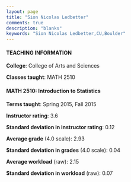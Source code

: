 ```yaml
---
layout: page
title: "Sion Nicolas Ledbetter" 
comments: true
description: "blanks"
keywords: "Sion Nicolas Ledbetter,CU,Boulder"
---
```

<head>
<script src="https://ajax.googleapis.com/ajax/libs/jquery/2.1.3/jquery.min.js"></script>
<script src="https://dl.dropboxusercontent.com/s/pc42nxpaw1ea4o9/highcharts.js?dl=0"></script>
<!-- <script src="../assets/js/highcharts.js"></script> -->
<style type="text/css">@font-face {
	font-family: "Bebas Neue";
	src: url(https://www.filehosting.org/file/details/544349/BebasNeue Regular.otf) format("opentype");
	}
	h1.Bebas { 
		font-family: "Bebas Neue", Verdana, Tahoma;
	}
</style>
</head>
	   
#### TEACHING INFORMATION

**College**: College of Arts and Sciences

**Classes taught**: MATH 2510

#### MATH 2510: Introduction to Statistics

**Terms taught**: Spring 2015, Fall 2015

**Instructor rating**: 3.6

**Standard deviation in instructor rating**: 0.12

**Average grade** (4.0 scale): 2.93

**Standard deviation in grades** (4.0 scale): 0.04

**Average workload** (raw): 2.15

**Standard deviation in workload** (raw): 0.07

